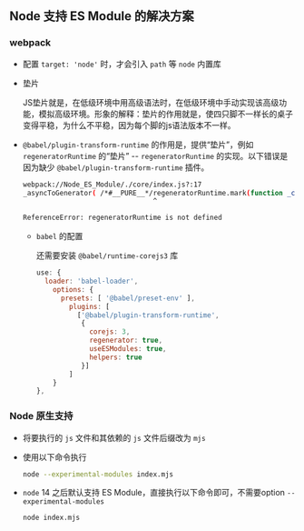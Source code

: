 ## Node 支持 ES Module 的解决方案

### webpack

- 配置 `target: 'node'` 时，才会引入 `path` 等 `node` 内置库

- 垫片

  JS垫片就是，在低级环境中用高级语法时，在低级环境中手动实现该高级功能，模拟高级环境。形象的解释：垫片的作用就是，使四只脚不一样长的桌子变得平稳，为什么不平稳，因为每个脚的js语法版本不一样。

- `@babel/plugin-transform-runtime`  的作用是，提供“垫片”，例如 `regeneratorRuntime` 的“垫片” -- `regeneratorRuntime` 的实现。以下错误是因为缺少 `@babel/plugin-transform-runtime` 插件。

  ```bash
  webpack://Node_ES_Module/./core/index.js?:17
  _asyncToGenerator( /*#__PURE__*/regeneratorRuntime.mark(function _callee() {
                                  ^
  
  ReferenceError: regeneratorRuntime is not defined
  ```

  - `babel` 的配置

    还需要安装 `@babel/runtime-corejs3` 库

    ```javascript
    use: {
      loader: 'babel-loader',
        options: {
          presets: [ '@babel/preset-env' ],
            plugins: [
              ['@babel/plugin-transform-runtime',
               {
                 corejs: 3,
                 regenerator: true,
                 useESModules: true,
                 helpers: true
               }]
            ]
        }
    },
    ```

### Node 原生支持

- 将要执行的 `js` 文件和其依赖的 `js` 文件后缀改为 `mjs` 

- 使用以下命令执行

  ```bash
  node --experimental-modules index.mjs
  ```

- `node` 14 之后默认支持 ES Module，直接执行以下命令即可，不需要option `--experimental-modules` 

  ```bash
  node index.mjs
  ```

  